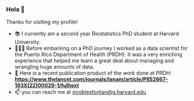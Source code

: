 ### Hola 👋

Thanks for visiting my profile! 

- 📚 I currently am a second year Biostatistics PhD student at Harvard University. 
- 👩🏻‍💻 Before embarking on a PhD journey I worked as a data scientist for the Puerto Rico Department of Health (PRDH). It was a very enriching experience that helped me learn a great deal about managing and wrangling huge amounts of data. 
- 📄 Here is a recent publication product of the work done at PRDH: **https://www.thelancet.com/journals/lanam/article/PIIS2667-193X(22)00029-1/fulltext**
- 📫 you can reach me at mroblesfontan@g.harvard.edu

<!--
**roblesm15/roblesm15** is a ✨ _special_ ✨ repository because its `README.md` (this file) appears on your GitHub profile.

Here are some ideas to get you started:

- 🔭 I’m currently working on ...
- 🌱 I’m currently learning ...
- 👯 I’m looking to collaborate on ...
- 🤔 I’m looking for help with ...
- 💬 Ask me about ...
- 📫 How to reach me: ...
- 😄 Pronouns: ...
- ⚡ Fun fact: ...
-->
